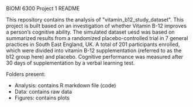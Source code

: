 BIOMI 6300 Project 1 README

This repository contains the analysis of "vitamin_b12_study_dataset". This project is built based on an investigation of whether Vitamin B-12 improves a person’s cognitive ability. The simulated dataset uesd was based on summarized results from a randomized placebo-controlled trial in 7 general practices in South East England, UK. A total of 201 participants enrolled, which were divided into vitamin B-12 supplementation (referred to as the b12 group here) and placebo. Cognitive performance was measured after 30 days of supplementation by a verbal learning test.

Folders present:
- Analysis: contains R markdown file (code)
- Data: contains raw data
- Figures: contains plots
